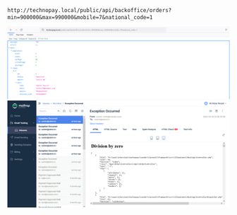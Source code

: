 ```shell
http://technopay.local/public/api/backoffice/orders?min=900000&max=990000&mobile=7&national_code=1
```
<img src="./main.png">
<img src="./exception.png">
